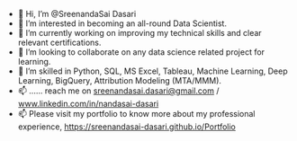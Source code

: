 - 👋 Hi, I’m @SreenandaSai Dasari             
- 👀 I’m interested in becoming an all-round Data Scientist.              
- 🌱 I’m currently working on improving my technical skills and clear relevant certifications.             
- 💞️ I’m looking to collaborate on any data science related project for learning.              
- 💞️ I’m skilled in Python, SQL, MS Excel, Tableau, Machine Learning, Deep Learning, BigQuery, Attribution Modeling (MTA/MMM).      
- 📫 ...... reach me on sreenandasai.dasari@gmail.com / www.linkedin.com/in/nandasai-dasari    
- 📫 Please visit my portfolio to know more about my professional experience, https://sreenandasai-dasari.github.io/Portfolio  
    
 
  
<!---   
SreenandaSai-Dasari/SreenandaSai-Dasari is a ✨ special ✨ repository because its `README.md` (this file) appears on your GitHub profile.
You can click the Preview link to take a look at your changes.
--->
